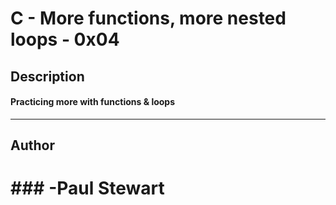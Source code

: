 # C - More functions, more nested loops - 0x04 
## Description 
#### Practicing more with functions & loops
 --- 
## Author 
#    ### -Paul Stewart
